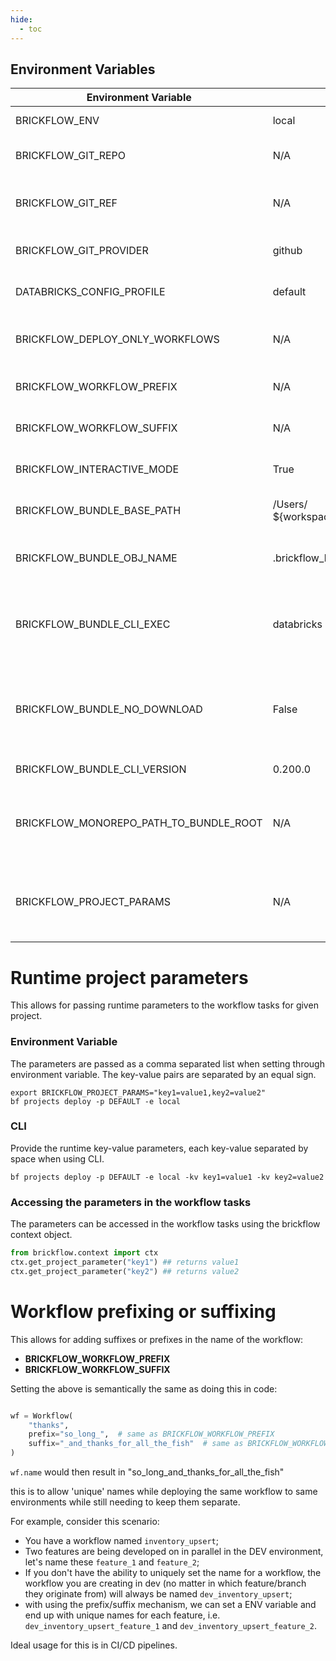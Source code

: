 ```yaml
---
hide:
  - toc
---
```


## Environment Variables


| Environment Variable                   | Default Value                                  | Description                                                                                                      |
|----------------------------------------|------------------------------------------------|------------------------------------------------------------------------------------------------------------------|
| BRICKFLOW_ENV                          | local                                          | The environment name for Brickflow                                                                               |
| BRICKFLOW_GIT_REPO                     | N/A                                            | The URL of the Git repository for Brickflow                                                                      |
| BRICKFLOW_GIT_REF                      | N/A                                            | The Git reference (branch, tag, commit) for Brickflow                                                            |
| BRICKFLOW_GIT_PROVIDER                 | github                                         | The Git provider (e.g., GitHub, GitLab) for Brickflow                                                            |
| DATABRICKS_CONFIG_PROFILE              | default                                        | The profile name for Databricks configuration                                                                    |
| BRICKFLOW_DEPLOY_ONLY_WORKFLOWS        | N/A                                            | List of workflows seperated by "," (e.g. wf1,wf2) to deploy exclusively                                          |
| BRICKFLOW_WORKFLOW_PREFIX              | N/A                                            | Prefix to add to workflow names during deployment                                                                |
| BRICKFLOW_WORKFLOW_SUFFIX              | N/A                                            | Suffix to add to workflow names during deployment                                                                |
| BRICKFLOW_INTERACTIVE_MODE             | True                                           | Flag indicating whether to enable interactive mode                                                               |
| BRICKFLOW_BUNDLE_BASE_PATH             | /Users/<br/>${workspace.current_user.userName} | The base path for the bundle in the S3 backend                                                                   |
| BRICKFLOW_BUNDLE_OBJ_NAME              | .brickflow_bundles                             | The name of the folder post appended to your base path                                                           |
| BRICKFLOW_BUNDLE_CLI_EXEC              | databricks                                     | The executable command for bundle execution. By default it will be downloaded on the fly.                        |
| BRICKFLOW_BUNDLE_NO_DOWNLOAD           | False                                          | Flag indicating whether to skip downloading the databricks bundle cli. Useful if you are in locked down network. |
| BRICKFLOW_BUNDLE_CLI_VERSION           | 0.200.0                                        | The version of the bundle CLI tool                                                                               |
| BRICKFLOW_MONOREPO_PATH_TO_BUNDLE_ROOT | N/A                                            | The path to the bundle root directory in a monorepo. Default assumes you are not using a monorepo                |
| BRICKFLOW_PROJECT_PARAMS               | N/A                                            | Runtime/Deployment time parameters seperated by "," (e.g. k1=v1,k2=v2) to pass to workflow tasks                 |

# Runtime project parameters

This allows for passing runtime parameters to the workflow tasks for given project.

### Environment Variable
The parameters are passed as a comma separated list when setting through environment variable.
The key-value pairs are separated by an equal sign.

```shell
export BRICKFLOW_PROJECT_PARAMS="key1=value1,key2=value2"
bf projects deploy -p DEFAULT -e local
```

### CLI

Provide the runtime key-value parameters, each key-value separated by space when using CLI.

```shell
bf projects deploy -p DEFAULT -e local -kv key1=value1 -kv key2=value2
```

### Accessing the parameters in the workflow tasks

The parameters can be accessed in the workflow tasks using the brickflow context object.

```python
from brickflow.context import ctx
ctx.get_project_parameter("key1") ## returns value1
ctx.get_project_parameter("key2") ## returns value2
```


# Workflow prefixing or suffixing

This allows for adding suffixes or prefixes in the name of the workflow:

* **BRICKFLOW_WORKFLOW_PREFIX**
* **BRICKFLOW_WORKFLOW_SUFFIX**

Setting the above is semantically the same as doing this in code:

```python

wf = Workflow(
    "thanks",
    prefix="so_long_",  # same as BRICKFLOW_WORKFLOW_PREFIX
    suffix="_and_thanks_for_all_the_fish"  # same as BRICKFLOW_WORKFLOW_SUFFIX
)
```

`wf.name` would then result in "so_long_and_thanks_for_all_the_fish"

this is to allow 'unique' names while deploying the same workflow to same environments while still needing to keep them
separate.

For example, consider this scenario:

- You have a workflow named `inventory_upsert`;
- Two features are being developed on in parallel in the DEV environment, let's name these `feature_1` and `feature_2`;
- If you don't have the ability to uniquely set the name for a workflow, the workflow you are creating in dev (no matter
  in which feature/branch they originate from) will always be named `dev_inventory_upsert`;
- with using the prefix/suffix mechanism, we can set a ENV variable and end up with unique names for each feature,
  i.e. `dev_inventory_upsert_feature_1` and `dev_inventory_upsert_feature_2`.

Ideal usage for this is in CI/CD pipelines.
